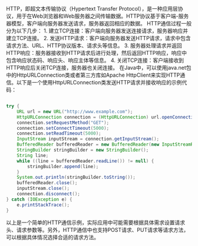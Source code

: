 HTTP，即超文本传输协议（Hypertext Transfer Protocol），是一种应用层协议，用于在Web浏览器和Web服务器之间传输数据。HTTP协议基于客户端-服务器模型，客户端向服务器发送请求，服务器返回相应的数据。 HTTP通信过程一般分为以下几步： 1. 建立TCP连接：客户端向服务器发送连接请求，服务器响应并建立TCP连接。 2. 发送HTTP请求：客户端向服务器发送HTTP请求，请求中包含请求方法、URL、HTTP协议版本、请求头等信息。 3. 服务器处理请求并返回HTTP响应：服务器接收到HTTP请求后进行处理，然后返回HTTP响应，响应中包含响应状态码、响应头、响应主体等信息。 4. 关闭TCP连接：客户端接收到HTTP响应后关闭TCP连接，服务器也关闭连接。 在Java中，可以使用java.net包中的HttpURLConnection类或者第三方库如Apache HttpClient来实现HTTP通信。以下是一个使用HttpURLConnection类发送HTTP请求并接收响应的示例代码：

```java

try {
    URL url = new URL("http://www.example.com");
    HttpURLConnection connection = (HttpURLConnection) url.openConnection();
    connection.setRequestMethod("GET");
    connection.setConnectTimeout(5000);
    connection.setReadTimeout(5000);
    InputStream inputStream = connection.getInputStream();
    BufferedReader bufferedReader = new BufferedReader(new InputStreamReader(inputStream));
    StringBuilder stringBuilder = new StringBuilder();
    String line;
    while ((line = bufferedReader.readLine()) != null) {
        stringBuilder.append(line);
    }
    System.out.println(stringBuilder.toString());
    bufferedReader.close();
    inputStream.close();
    connection.disconnect();
} catch (IOException e) {
    e.printStackTrace();
}
```

以上是一个简单的HTTP通信示例，实际应用中可能需要根据具体需求设置请求头、请求参数等。另外，HTTP通信中也支持POST请求、PUT请求等请求方法，可以根据具体情况选择合适的请求方法。